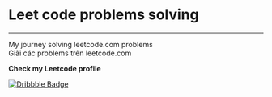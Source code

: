 # Leet code problems solving

---
My journey solving leetcode.com problems\
Giải các problems trên leetcode.com

**Check my Leetcode profile**

<a href="https://leetcode.com/nguyentaijs">
  <img src="https://img.shields.io/badge/Leetcode-1890ff?style=for-the-badge&logo=leetcode&logoColor=white" alt="Dribbble Badge"/>
</a>
